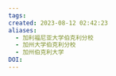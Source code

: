 ```yaml
---
tags: 
created: 2023-08-12 02:42:23
aliases:
  - 加利福尼亚大学伯克利分校
  - 加州大学伯克利分校
  - 加州伯克利大学
DOI: 
---
```

